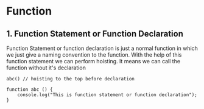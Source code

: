 # Function

## 1. Function Statement or Function Declaration
Function Statement or function declaration is just a normal function in which we just give a naming convention to the function. With the help of this function statement we can perform hoisting. It means we can call the function without it's declaration

    abc() // hoisting to the top before declaration

    function abc () {
        console.log("This is function statement or function declaration");
    } 
